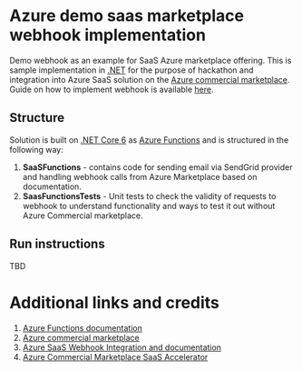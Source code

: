 # Azure demo saas marketplace webhook implementation

Demo webhook as an example for SaaS Azure marketplace offering. This is sample implementation in [.NET](https://dot.net) for the purpose of hackathon and integration into Azure SaaS solution
on the [Azure commercial marketplace](https://docs.microsoft.com/en-us/azure/marketplace/). Guide on how to implement webhook is available [here](https://docs.microsoft.com/en-us/azure/marketplace/partner-center-portal/pc-saas-fulfillment-webhook).

## Structure

Solution is built on [.NET Core 6](https://dot.net) as [Azure Functions](https://docs.microsoft.com/en-us/azure/azure-functions/functions-overview) and is structured in the following way:
1. **SaaSFunctions** - contains code for sending email via SendGrid provider and handling webhook calls from Azure Marketplace based on documentation.
2. **SaasFunctionsTests** - Unit tests to check the validity of requests to webhook to understand functionality and ways to test it out without Azure Commercial marketplace.

## Run instructions

TBD

# Additional links and credits

1. [Azure Functions documentation](https://docs.microsoft.com/en-us/azure/azure-functions/functions-overview)
2. [Azure commercial marketplace](https://docs.microsoft.com/en-us/azure/marketplace/)
3. [Azure SaaS Webhook Integration and documentation](https://docs.microsoft.com/en-us/azure/marketplace/partner-center-portal/pc-saas-fulfillment-webhook)
4. [Azure Commercial Marketplace SaaS Accelerator](https://github.com/Azure/Commercial-Marketplace-SaaS-Accelerator)
